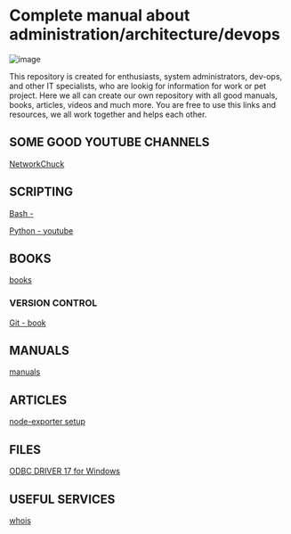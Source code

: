 # Complete manual about administration/architecture/devops

![image](https://github.com/busuek/administration/assets/101875725/2397c784-b5e6-4222-8b4e-bf62728bf97e)

This repository is created for enthusiasts, system administrators, dev-ops, and other IT specialists, who are lookig for information for work or pet project.
Here we all can create our own repository with all good manuals, books, articles, videos and much more. You are free to use this links and resources,
we all work together and helps each other.

## SOME GOOD YOUTUBE CHANNELS

[NetworkChuck](https://www.youtube.com/@NetworkChuck)

## SCRIPTING
[Bash - ]()

[Python - youtube](https://www.youtube.com/playlist?list=PLx8HYVzPNOImIT7msbXNkk5KVHje8cKB2)

## BOOKS
[books](https://github.com/busuek/books)

### VERSION CONTROL
[Git - book](https://github.com/busuek/books/blob/main/progit.pdf)

## MANUALS
[manuals](https://github.com/busuek/documentation_systemadmin/tree/main)

## ARTICLES
[node-exporter setup](https://developer.couchbase.com/tutorial-node-exporter-setup)

## FILES
[ODBC DRIVER 17 for Windows](https://github.com/busuek/files/blob/main/msodbcsql.msi)

## USEFUL SERVICES

[whois](https://www.whois.com/whois/)
